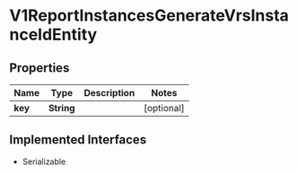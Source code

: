 

# V1ReportInstancesGenerateVrsInstanceIdEntity


## Properties

Name | Type | Description | Notes
------------ | ------------- | ------------- | -------------
**key** | **String** |  |  [optional]


## Implemented Interfaces

* Serializable


